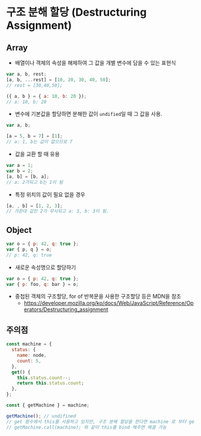 # 구조 분해 할당 (Destructuring Assignment)

## Array

- 배열이나 객체의 속성을 해체하여 그 값을 개별 변수에 담을 수 있는 표현식

```javascript
var a, b, rest;
[a, b, ...rest] = [10, 20, 30, 40, 50];
// rest = [30,40,50];

({ a, b } = { a: 10, b: 20 });
// a: 10, b: 20
```

- 변수에 기본값을 할당하면 분해한 값이 `undified`일 때 그 값을 사용.

```javascript
var a, b;

[a = 5, b = 7] = [1];
// a: 1, b는 값이 없으므로 7
```

- 값을 교환 할 때 유용

```javascript
var a = 1;
var b = 2;
[a, b] = [b, a];
// a: 2가되고 b는 1이 됨
```

- 특정 위치의 값이 필요 없을 경우

```javascript
[a, , b] = [1, 2, 3];
// 가운대 값인 2가 무시되고 a: 1, b: 3이 됨.
```

## Object

```javascript
var o = { p: 42, q: true };
var { p, q } = o;
// p: 42, q: true
```

- 새로운 속성명으로 할당하기

```javascript
var o = { p: 42, q: true };
var { p: foo, q: bar } = o;
```

- 중첩된 객체의 구조할당, for of 반복문을 사용한 구조할당 등은 MDN을 참조
  - https://developer.mozilla.org/ko/docs/Web/JavaScript/Reference/Operators/Destructuring_assignment

## 주의점

```javascript
const machine = {
  status: {
    name: node,
    count: 5,
  },
  get() {
    this.status.count--;
    return this.status.count;
  },
};

const { getMachine } = machine;

getMachine(); // undifined
// get 함수에서 this를 사용하고 있지만, 구조 분해 할당을 한다면 machine 로 부터 get 이 분리 되므로 this를 찾을 수 없다.
// getMachine.call(machine); 와 같이 this를 bind 해주면 해결 가능
```

